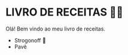 # LIVRO DE RECEITAS :man_cook:



Olá! Bem vindo ao meu livro de receitas.

- Strogonoff :chicken:
- Pavê 
